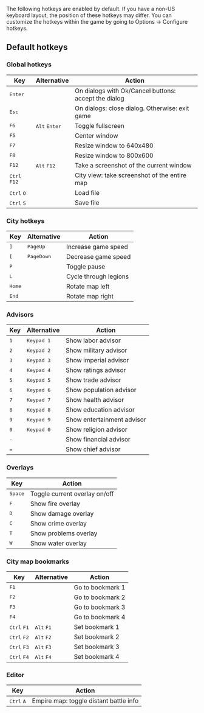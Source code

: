 The following hotkeys are enabled by default. If you have a non-US keyboard layout, the position of these hotkeys may differ. You can customize the hotkeys within the game by going to Options -> Configure hotkeys.

## Default hotkeys

### Global hotkeys

| Key | Alternative | Action |
| --- | ----------- | ------ |
| <kbd>Enter</kbd> | | On dialogs with Ok/Cancel buttons: accept the dialog |
| <kbd>Esc</kbd> | | On dialogs: close dialog. Otherwise: exit game |
| <kbd>F6</kbd> | <kbd>Alt</kbd> <kbd>Enter</kbd> | Toggle fullscreen |
| <kbd>F5</kbd> | | Center window |
| <kbd>F7</kbd> | | Resize window to 640x480 |
| <kbd>F8</kbd> | | Resize window to 800x600 |
| <kbd>F12</kbd> | <kbd>Alt</kbd> <kbd>F12</kbd> | Take a screenshot of the current window |
| <kbd>Ctrl</kbd> <kbd>F12</kbd> | | City view: take screenshot of the entire map |
| <kbd>Ctrl</kbd> <kbd>O</kbd> | | Load file |
| <kbd>Ctrl</kbd> <kbd>S</kbd> | | Save file |

### City hotkeys

| Key | Alternative | Action |
| --- | ----------- | ------ |
| <kbd>]</kbd> | <kbd>PageUp</kbd> | Increase game speed |
| <kbd>[</kbd> | <kbd>PageDown</kbd> | Decrease game speed |
| <kbd>P</kbd> | | Toggle pause |
| <kbd>L</kbd> | | Cycle through legions |
| <kbd>Home</kbd> | | Rotate map left |
| <kbd>End</kbd> | | Rotate map right |

### Advisors

| Key | Alternative | Action |
| --- | ----------- | ------ |
| <kbd>1</kbd> | <kbd>Keypad 1</kbd> | Show labor advisor |
| <kbd>2</kbd> | <kbd>Keypad 2</kbd> | Show military advisor |
| <kbd>3</kbd> | <kbd>Keypad 3</kbd> | Show imperial advisor |
| <kbd>4</kbd> | <kbd>Keypad 4</kbd> | Show ratings advisor |
| <kbd>5</kbd> | <kbd>Keypad 5</kbd> | Show trade advisor |
| <kbd>6</kbd> | <kbd>Keypad 6</kbd> | Show population advisor |
| <kbd>7</kbd> | <kbd>Keypad 7</kbd> | Show health advisor |
| <kbd>8</kbd> | <kbd>Keypad 8</kbd> | Show education advisor |
| <kbd>9</kbd> | <kbd>Keypad 9</kbd> | Show entertainment advisor |
| <kbd>0</kbd> | <kbd>Keypad 0</kbd> | Show religion advisor |
| <kbd>-</kbd> | | Show financial advisor |
| <kbd>=</kbd> | | Show chief advisor |

### Overlays

| Key | Action |
| --- | ------ |
| <kbd>Space</kbd> | Toggle current overlay on/off |
| <kbd>F</kbd> | Show fire overlay |
| <kbd>D</kbd> | Show damage overlay |
| <kbd>C</kbd> | Show crime overlay |
| <kbd>T</kbd> | Show problems overlay |
| <kbd>W</kbd> | Show water overlay |

### City map bookmarks

| Key | Alternative | Action |
| --- | ----------- | ------ |
| <kbd>F1</kbd> | | Go to bookmark 1 |
| <kbd>F2</kbd> | | Go to bookmark 2 |
| <kbd>F3</kbd> | | Go to bookmark 3 |
| <kbd>F4</kbd> | | Go to bookmark 4 |
| <kbd>Ctrl</kbd> <kbd>F1</kbd> | <kbd>Alt</kbd> <kbd>F1</kbd> | Set bookmark 1 |
| <kbd>Ctrl</kbd> <kbd>F2</kbd> | <kbd>Alt</kbd> <kbd>F2</kbd> | Set bookmark 2 |
| <kbd>Ctrl</kbd> <kbd>F3</kbd> | <kbd>Alt</kbd> <kbd>F3</kbd> | Set bookmark 3 |
| <kbd>Ctrl</kbd> <kbd>F4</kbd> | <kbd>Alt</kbd> <kbd>F4</kbd> | Set bookmark 4 |

### Editor

| Key | Action |
| --- | ------ |
| <kbd>Ctrl</kbd> <kbd>A</kbd> | Empire map: toggle distant battle info |
